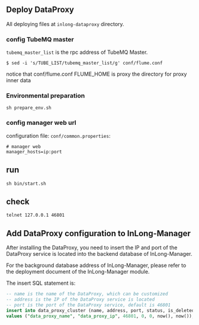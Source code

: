## Deploy DataProxy

All deploying files at `inlong-dataproxy` directory.

### config TubeMQ master

`tubemq_master_list` is the rpc address of TubeMQ Master.
```
$ sed -i 's/TUBE_LIST/tubemq_master_list/g' conf/flume.conf
```

notice that conf/flume.conf FLUME_HOME is proxy the directory for proxy inner data

### Environmental preparation

```
sh prepare_env.sh
```

### config manager web url

configuration file: `conf/common.properties`:
```
# manager web 
manager_hosts=ip:port 
```

## run

```
sh bin/start.sh
```
	

## check
```
telnet 127.0.0.1 46801
```

## Add DataProxy configuration to InLong-Manager

After installing the DataProxy, you need to insert the IP and port of the DataProxy service is located into the backend database of InLong-Manager.

For the background database address of InLong-Manager, please refer to the deployment document of the InLong-Manager module.

The insert SQL statement is:

```sql
-- name is the name of the DataProxy, which can be customized
-- address is the IP of the DataProxy service is located
-- port is the port of the DataProxy service, default is 46801
insert into data_proxy_cluster (name, address, port, status, is_deleted, create_time, modify_time)
values ("data_proxy_name", "data_proxy_ip", 46801, 0, 0, now(), now());
```

